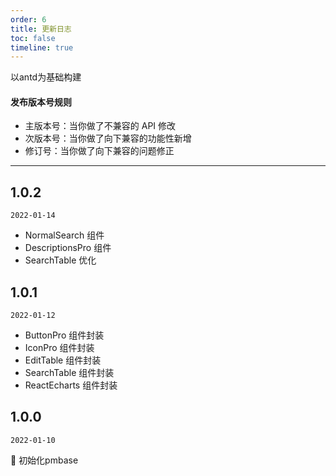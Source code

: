 ```yaml
---
order: 6
title: 更新日志
toc: false
timeline: true
---
```


以antd为基础构建

#### 发布版本号规则

* 主版本号：当你做了不兼容的 API 修改
* 次版本号：当你做了向下兼容的功能性新增
* 修订号：当你做了向下兼容的问题修正

---

## 1.0.2

`2022-01-14`

* NormalSearch 组件
* DescriptionsPro 组件
* SearchTable 优化 

## 1.0.1

`2022-01-12`

* ButtonPro 组件封装
* IconPro 组件封装
* EditTable 组件封装
* SearchTable 组件封装
* ReactEcharts 组件封装

## 1.0.0

`2022-01-10`

🎉 初始化pmbase